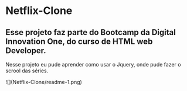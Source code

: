 # Netflix-Clone
## Esse projeto faz parte do Bootcamp da Digital Innovation One, do curso de HTML web Developer.
<p>Nesse projeto eu pude aprender como usar o Jquery, onde pude fazer o scrool das séries.</p>
![](Netflix-Clone/readme-1.png)
